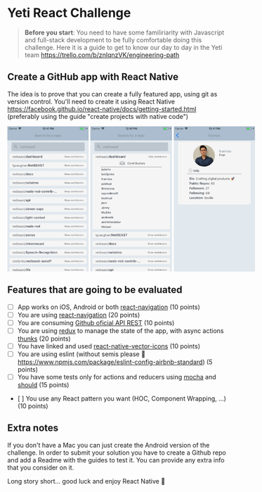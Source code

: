 # Yeti React Challenge

> **Before you start**:
> You need to have some familiriarity with Javascript and full-stack development to be fully comfortable doing this challenge. Here it is a guide to get to know our day to day in the Yeti team https://trello.com/b/znIqnzVK/engineering-path

## Create a GitHub app with React Native

The idea is to prove that you can create a fully featured app, using git as version control. You'll need to create it using React Native https://facebook.github.io/react-native/docs/getting-started.html (preferably using the guide "create projects with native code")

<div style="display: flex; align-items: flex-start;">
<img src="https://github.com/netbeast/yeti-coding-challenge/blob/master/screen1.png?raw=true" height="330" />&nbsp;
<img src="https://github.com/netbeast/yeti-coding-challenge/blob/master/screen2.png?raw=true" height="330" />&nbsp;
<img src="https://github.com/netbeast/yeti-coding-challenge/blob/master/screen3.png?raw=true" height="330" />&nbsp;
</div>

## Features that are going to be evaluated

- [ ] App works on iOS, Android or both [react-navigation](https://reactnavigation.org/) (10 points)
- [ ] You are using [react-navigation](https://reactnavigation.org/) (20 points)
- [ ] You are consuming [Github oficial API REST](https://developer.github.com/v3/) (10 points)
- [ ] You are using [redux](https://redux.js.org/) to manage the state of the app, with async actions [thunks](https://github.com/gaearon/redux-thunk) (20 points)
- [ ] You have linked and used [react-native-vector-icons](https://github.com/oblador/react-native-vector-icons) (10 points)
- [ ] You are using eslint (without semis please :eyes: https://www.npmjs.com/package/eslint-config-airbnb-standard) (5 points)
- [ ] You have some tests only for actions and reducers using [mocha](https://mochajs.org/) and [should](https://shouldjs.github.io/) (15 points)
- [ ] You use any React pattern you want (HOC, Component Wrapping, ...) (10 points)

## Extra notes

If you don't have a Mac you can just create the Android version of the challenge. In order to submit your solution you have to create a Github repo and add a Readme with the guides to test it. You can provide any extra info that you consider on it.

Long story short... good luck and enjoy React Native 💪
